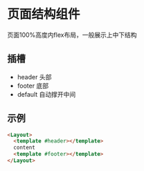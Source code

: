 # 页面结构组件

页面100%高度内flex布局，一般展示上中下结构

## 插槽

- header 头部
- footer 底部
- default 自动撑开中间

## 示例

```html
<Layout>
  <template #header></template>
  content
  <template #footer></template>
</Layout>
```
